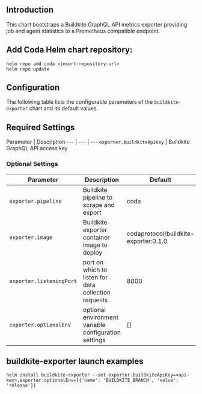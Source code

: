 ## Introduction

This chart bootstraps a Buildkite GraphQL API metrics exporter providing job and agent statistics to a Prometheus compatible endpoint.

## Add Coda Helm chart repository:

 ```console
 helm repo add coda <insert-repository-url>
 helm repo update
 ```

## Configuration

The following table lists the configurable parameters of the `buildkite-exporter` chart and its default values.

## Required Settings

Parameter | Description
--- | --- | ---
`exporter.buildkiteApiKey` | Buildkite GraphQL API access key

### Optional Settings

Parameter | Description | Default
--- | --- | ---
`exporter.pipeline` | Buildkite pipeline to scrape and export | coda
`exporter.image` | Buildkite exporter container image to deploy | codaprotocol/buildkite-exporter:0.1.0
`exporter.listeningPort` | port on which to listen for data collection requests | 8000
`exporter.optionalEnv` | optional environment variable configuration settings | []

## buildkite-exporter launch examples

```console
helm install buildkite-exporter --set exporter.buildkiteApiKey=<api-key>,exporter.optionalEnv=[{'name': 'BUILDKITE_BRANCH', 'value': 'release'}]
```
